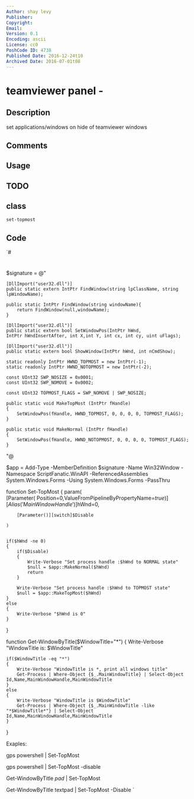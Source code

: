 ```yaml
---
Author: shay levy
Publisher: 
Copyright: 
Email: 
Version: 0.1
Encoding: ascii
License: cc0
PoshCode ID: 4738
Published Date: 2016-12-24t10
Archived Date: 2016-07-01t08
---
```


# teamviewer panel - 

## Description

set applications/windows on hide of teamviewer windows

## Comments



## Usage



## TODO



## class

`set-topmost`

## Code

`#
 #
 
 $signature = @"
 	
 	[DllImport("user32.dll")]  
 	public static extern IntPtr FindWindow(string lpClassName, string lpWindowName);  
 
 	public static IntPtr FindWindow(string windowName){
 		return FindWindow(null,windowName);
 	}
 
 	[DllImport("user32.dll")]
 	public static extern bool SetWindowPos(IntPtr hWnd, 
 	IntPtr hWndInsertAfter, int X,int Y, int cx, int cy, uint uFlags);
 
 	[DllImport("user32.dll")]  
 	public static extern bool ShowWindow(IntPtr hWnd, int nCmdShow); 
 
 	static readonly IntPtr HWND_TOPMOST = new IntPtr(-1);
 	static readonly IntPtr HWND_NOTOPMOST = new IntPtr(-2);
 
 	const UInt32 SWP_NOSIZE = 0x0001;
 	const UInt32 SWP_NOMOVE = 0x0002;
 
 	const UInt32 TOPMOST_FLAGS = SWP_NOMOVE | SWP_NOSIZE;
 
 	public static void MakeTopMost (IntPtr fHandle)
 	{
 		SetWindowPos(fHandle, HWND_TOPMOST, 0, 0, 0, 0, TOPMOST_FLAGS);
 	}
 
 	public static void MakeNormal (IntPtr fHandle)
 	{
 		SetWindowPos(fHandle, HWND_NOTOPMOST, 0, 0, 0, 0, TOPMOST_FLAGS);
 	}
 "@
 
 
 $app = Add-Type -MemberDefinition $signature -Name Win32Window -Namespace ScriptFanatic.WinAPI -ReferencedAssemblies System.Windows.Forms -Using System.Windows.Forms -PassThru
 
 function Set-TopMost
 {
 	param(		
 		[Parameter(
 			Position=0,ValueFromPipelineByPropertyName=$true
 		)][Alias('MainWindowHandle')]$hWnd=0,
 
 		[Parameter()][switch]$Disable
 
 	)
 
 	
 	if($hWnd -ne 0)
 	{
 		if($Disable)
 		{
 			Write-Verbose "Set process handle :$hWnd to NORMAL state"
 			$null = $app::MakeNormal($hWnd)
 			return
 		}
 		
 		Write-Verbose "Set process handle :$hWnd to TOPMOST state"
 		$null = $app::MakeTopMost($hWnd)
 	}
 	else
 	{
 		Write-Verbose "$hWnd is 0"
 	}
 }
 
 
 
 function Get-WindowByTitle($WindowTitle="*")
 {
 	Write-Verbose "WindowTitle is: $WindowTitle"
 	
 	if($WindowTitle -eq "*")
 	{
 		Write-Verbose "WindowTitle is *, print all windows title"
 		Get-Process | Where-Object {$_.MainWindowTitle} | Select-Object Id,Name,MainWindowHandle,MainWindowTitle
 	}
 	else
 	{
 		Write-Verbose "WindowTitle is $WindowTitle"
 		Get-Process | Where-Object {$_.MainWindowTitle -like "*$WindowTitle*"} | Select-Object Id,Name,MainWindowHandle,MainWindowTitle
 	}
 }
 
 Exaples:
 
 gps powershell | Set-TopMost 
 
 gps powershell | Set-TopMost -disable
 
 
 Get-WindowByTitle *pad* | Set-TopMost 
 
 Get-WindowByTitle textpad | Set-TopMost -Disable
`

